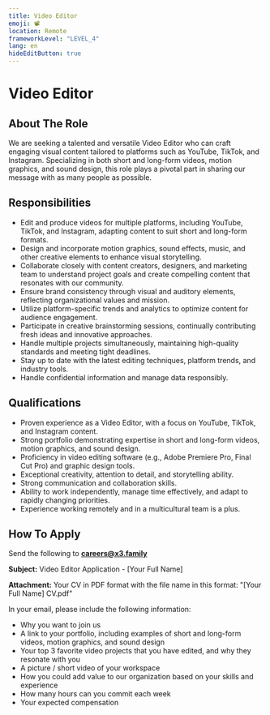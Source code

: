 ```yaml
---
title: Video Editor
emoji: 📽️
location: Remote
frameworkLevel: "LEVEL_4"
lang: en
hideEditButton: true
---
```


# Video Editor

## About The Role

We are seeking a talented and versatile Video Editor who can craft engaging visual content tailored to platforms such as YouTube, TikTok, and Instagram. Specializing in both short and long-form videos, motion graphics, and sound design, this role plays a pivotal part in sharing our message with as many people as possible.

## Responsibilities

- Edit and produce videos for multiple platforms, including YouTube, TikTok, and Instagram, adapting content to suit short and long-form formats.
- Design and incorporate motion graphics, sound effects, music, and other creative elements to enhance visual storytelling.
- Collaborate closely with content creators, designers, and marketing team to understand project goals and create compelling content that resonates with our community.
- Ensure brand consistency through visual and auditory elements, reflecting organizational values and mission.
- Utilize platform-specific trends and analytics to optimize content for audience engagement.
- Participate in creative brainstorming sessions, continually contributing fresh ideas and innovative approaches.
- Handle multiple projects simultaneously, maintaining high-quality standards and meeting tight deadlines.
- Stay up to date with the latest editing techniques, platform trends, and industry tools.
- Handle confidential information and manage data responsibly.

## Qualifications

- Proven experience as a Video Editor, with a focus on YouTube, TikTok, and Instagram content.
- Strong portfolio demonstrating expertise in short and long-form videos, motion graphics, and sound design.
- Proficiency in video editing software (e.g., Adobe Premiere Pro, Final Cut Pro) and graphic design tools.
- Exceptional creativity, attention to detail, and storytelling ability.
- Strong communication and collaboration skills.
- Ability to work independently, manage time effectively, and adapt to rapidly changing priorities.
- Experience working remotely and in a multicultural team is a plus.

## How To Apply

Send the following to **[careers@x3.family](mailto:careers@x3.family)**

**Subject:** Video Editor Application - [Your Full Name]

**Attachment:** Your CV in PDF format with the file name in this format: "[Your Full Name] CV.pdf"

In your email, please include the following information:

- Why you want to join us
- A link to your portfolio, including examples of short and long-form videos, motion graphics, and sound design
- Your top 3 favorite video projects that you have edited, and why they resonate with you
- A picture / short video of your workspace
- How you could add value to our organization based on your skills and experience
- How many hours can you commit each week
- Your expected compensation